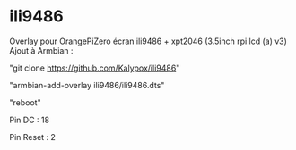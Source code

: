 # ili9486
Overlay pour OrangePiZero écran ili9486 + xpt2046 (3.5inch rpi lcd (a) v3)
Ajout à Armbian :

"git clone https://github.com/Kalypox/ili9486"

"armbian-add-overlay ili9486/ili9486.dts"

"reboot"

Pin DC : 18

Pin Reset : 2

